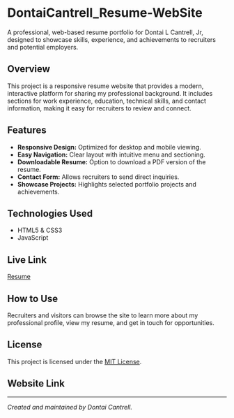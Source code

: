 # DontaiCantrell_Resume-WebSite

A professional, web-based resume portfolio for Dontai L Cantrell, Jr, designed to showcase skills, experience, and achievements to recruiters and potential employers.

## Overview

This project is a responsive resume website that provides a modern, interactive platform for sharing my professional background. It includes sections for work experience, education, technical skills, and contact information, making it easy for recruiters to review and connect.

## Features

- **Responsive Design:** Optimized for desktop and mobile viewing.
- **Easy Navigation:** Clear layout with intuitive menu and sectioning.
- **Downloadable Resume:** Option to download a PDF version of the resume.
- **Contact Form:** Allows recruiters to send direct inquiries.
- **Showcase Projects:** Highlights selected portfolio projects and achievements.

## Technologies Used

- HTML5 & CSS3
- JavaScript

## Live Link

[Resume](https://poiut23.github.io/DontaiCantrell_Resume-WebSite/)

## How to Use

Recruiters and visitors can browse the site to learn more about my professional profile, view my resume, and get in touch for opportunities.

## License

This project is licensed under the [MIT License](LICENSE).

## Website Link

---

*Created and maintained by Dontai Cantrell.*
